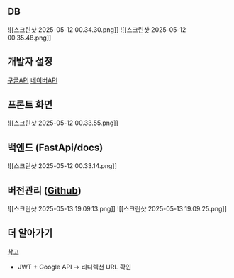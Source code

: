 ## DB
![[스크린샷 2025-05-12 00.34.30.png]]
![[스크린샷 2025-05-12 00.35.48.png]]

## 개발자 설정
[구글API](https://console.cloud.google.com/apis/dashboard?hl=ko&inv=1&invt=AbxHeA&project=note-459411)
[네이버API](ttps://developers.naver.com/main/)

## 프론트 화면
![[스크린샷 2025-05-12 00.33.55.png]]
## 백엔드 (FastApi/docs)
![[스크린샷 2025-05-12 00.33.14.png]]

## 버전관리 ([Github](https://github.com/KKU-NoteFlow))
![[스크린샷 2025-05-13 19.09.13.png]]
![[스크린샷 2025-05-13 19.09.25.png]]

## 더 알아가기
[참고](https://jundyu.tistory.com/14 )
- JWT +  Google API ->  리디렉션 URL 확인


